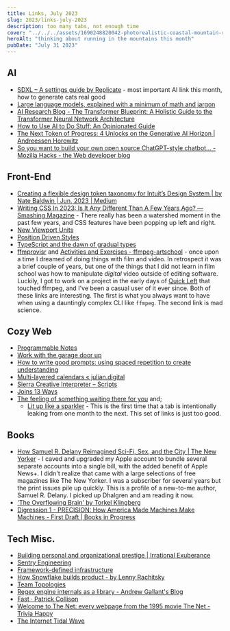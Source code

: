 ```yaml
---
title: Links, July 2023
slug: 2023/links-july-2023
description: too many tabs, not enough time
cover: "../../../assets/1690248820042-photorealistic-coastal-mountain-range-magic-hour.jpg"
heroAlt: "thinking about running in the mountains this month"
pubDate: "July 31 2023"
---
```


## AI

- [SDXL – A settings guide by Replicate](https://sdxl.replicate.dev/) - most important AI link this month, how to generate cats real good
- [Large language models, explained with a minimum of math and jargon](https://www.understandingai.org/p/large-language-models-explained-with)
- [AI Research Blog - The Transformer Blueprint: A Holistic Guide to the Transformer Neural Network Architecture](https://deeprevision.github.io/posts/001-transformer/)
- [How to Use AI to Do Stuff: An Opinionated Guide](https://www.oneusefulthing.org/p/how-to-use-ai-to-do-stuff-an-opinionated)
- [The Next Token of Progress: 4 Unlocks on the Generative AI Horizon | Andreessen Horowitz](https://a16z.com/2023/06/23/the-next-token-of-progress-4-unlocks-on-the-generative-ai-horizon/)
- [So you want to build your own open source ChatGPT-style chatbot... - Mozilla Hacks - the Web developer blog](https://hacks.mozilla.org/2023/07/so-you-want-to-build-your-own-open-source-chatbot/)

## Front-End

- [Creating a flexible design token taxonomy for Intuit’s Design System | by Nate Baldwin | Jun, 2023 | Medium](https://medium.com/@NateBaldwin/creating-a-flexible-design-token-taxonomy-for-intuits-design-system-81c8ff55c59b)
- [Writing CSS In 2023: Is It Any Different Than A Few Years Ago? — Smashing Magazine](https://www.smashingmagazine.com/2023/07/writing-css-2023/) - There really has been a watershed moment in the past few years, and CSS features have been popping up left and right.
- [New Viewport Units](https://ishadeed.com/article/new-viewport-units/)
- [Position Driven Styles](https://kizu.dev/position-driven-styles/)
- [TypeScript and the dawn of gradual types](https://github.com/readme/featured/typescript-gradual-types)
- [ffmprovisr](https://amiaopensource.github.io/ffmprovisr/) and [Activities and Exercises - ffmpeg-artschool](https://amiaopensource.github.io/ffmpeg-artschool/activities.html) - once upon a time I dreamed of doing things with film and video. In retrospect it was a brief couple of years, but one of the things that I did not learn in film school was how to manipulate _digital_ video outside of editing software. Luckily, I got to work on a project in the early days of [Quick Left](/cv.html#quick-left) that touched ffmpeg, and I've been a casual user of it ever since. Both of these links are interesting. The first is what you always want to have when using a dauntingly complex CLI like `ffmpeg`. The second link is mad science.

## Cozy Web

- [Programmable Notes](https://maggieappleton.com/programmatic-notes)
- [Work with the garage door up](https://notes.andymatuschak.org/Work_with_the_garage_door_up)
- [How to write good prompts: using spaced repetition to create understanding](https://andymatuschak.org/prompts/)
- [Multi-layered calendars « julian.digital](https://julian.digital/2023/07/06/multi-layered-calendars/)
- [Sierra Creative Interpreter – Scripts](https://www.benshoof.org/blog/sci-scripts)
- [Joins 13 Ways](https://justinjaffray.com/joins-13-ways/?a=b)
- [The feeling of something waiting there for you](https://www.robinsloan.com/newsletters/feeling-of-something-waiting-there-for-you/) and;
  - [Lit up like a sparkler](https://www.robinsloan.com/newsletters/lit-up-like-a-sparkler/) - This is the first time that a tab is intentionally leaking from one month to the next. This set of links is just too good.

## Books

- [How Samuel R. Delany Reimagined Sci-Fi, Sex, and the City | The New Yorker](https://www.newyorker.com/magazine/2023/07/10/samuel-r-delany-profile) - I caved and upgraded my Apple account to bundle several separate accounts into a single bill, with the added benefit of Apple News+. I didn't realize that came with a large selections of free magazines like The New Yorker. I was a subscriber for several years but the print issues pile up quickly. This is a profile of a new-to-me author, Samuel R. Delany. I picked up Dhalgren and am reading it now.
- ['The Overflowing Brain' by Torkel Klingberg](https://tertulia-moderna.blogspot.com/2010/12/overflowing-brain-by-torkel-klingberg.html)
- [Digression 1 - PRECISION: How America Made Machines Make Machines - First Draft | Books in Progress](https://books.worksinprogress.co/book/maintenance-of-everything/vehicles/digression-1-precision-how-america-made-machines-make-machines/1)

## Tech Misc.

- [Building personal and organizational prestige | Irrational Exuberance](https://lethain.com/building-prestige/)
- [Sentry Engineering](https://sentry.engineering/)
- [Framework-defined infrastructure](https://vercel.com/blog/framework-defined-infrastructure)
- [How Snowflake builds product - by Lenny Rachitsky](https://www.lennysnewsletter.com/p/how-snowflake-builds-product)
- [Team Topologies](https://martinfowler.com/bliki/TeamTopologies.html)
- [Regex engine internals as a library - Andrew Gallant's Blog](https://blog.burntsushi.net/regex-internals/)
- [Fast · Patrick Collison](https://patrickcollison.com/fast)
- [Welcome to The Net: every webpage from the 1995 movie The Net - Trivia Happy](https://triviahappy.com/articles/welcome-to-the-net-every-webpage-from-the-1995-movie-the-net)
- [The Internet Tidal Wave](https://lettersofnote.com/2011/07/22/the-internet-tidal-wave/)
